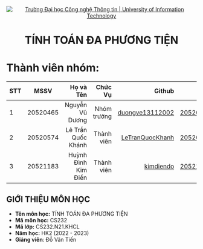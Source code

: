 <!-- Banner -->
<p align="center">
  <a href="https://www.uit.edu.vn/" title="Trường Đại học Công nghệ Thông tin" style="border: none;">
    <img src="https://i.imgur.com/WmMnSRt.png" alt="Trường Đại học Công nghệ Thông tin | University of Information Technology">
  </a>
</p>

<!-- Header -->
<h1 align="center"><b>TÍNH TOÁN ĐA PHƯƠNG TIỆN</b></h>

<!-- Main -->
# Thành viên nhóm:
| STT    | MSSV          | Họ và Tên              |Chức Vụ    | Github                                                  | Email                   |
| ------ |:-------------:| ----------------------:|----------:|--------------------------------------------------------:|-------------------------:
| 1      | 20520465      | Nguyễn Vũ Dương        |Nhóm trưởng|[duongve13112002](https://github.com/duongve13112002)    |20520465@gm.uit.edu.vn   |
| 2      | 20520574      | Lê Trần Quốc Khánh     |Thành viên |[LeTranQuocKhanh](https://github.com/LeTranQuocKhanh)    |20520574@gm.uit.edu.vn   |
| 3      | 20521183      | Huỳnh Đình Kim Điền    |Thành viên |[kimdiendo](https://github.com/kimdiendo)                |20521183@gm.uit.edu.vn   |

## GIỚI THIỆU MÔN HỌC
* **Tên môn học:** TÍNH TOÁN ĐA PHƯƠNG TIỆN  
* **Mã môn học:** CS232
* **Mã lớp:** CS232.N21.KHCL
* **Năm học:** HK2 (2022 - 2023)
* **Giảng viên**: Đỗ Văn Tiến
